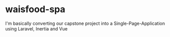 # waisfood-spa

I'm basically converting our capstone project into a Single-Page-Application using Laravel, Inertia and Vue
